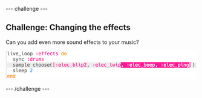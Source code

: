\--- challenge \---

## Challenge: Changing the effects

Can you add even more sound effects to your music?

![skærmbillede](images/dj-effects-more.png)

\--- /challenge \---
